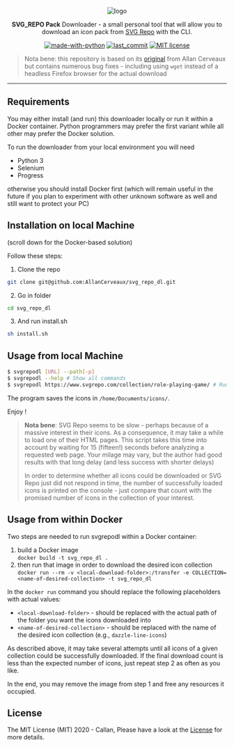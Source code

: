 <div align="center">
	<img src=".github/README/Logo.svg" alt="logo"/>
	<p><strong>SVG_REPO Pack</strong> Downloader - a small personal tool that will allow you to download an icon pack from <a href="https://www.svgrepo.com/">SVG Repo</a> with the CLI.</p>

[![made-with-python](https://img.shields.io/badge/Made%20with-Python-1f425f.svg)](https://www.python.org/)
[![last_commit](https://img.shields.io/github/last-commit/AllanCerveaux/svg_repo_dl?style=flat-square)](https://github.com/AllanCerveaux/svg_repo_dl/commits/master)
[![MIT license](https://img.shields.io/badge/License-MIT-blue.svg)](https://github.com/AllanCerveaux/svg_repo_dl/blob/master/LICENSE)
</div>

> Nota bene: this repository is based on its [original](https://github.com/AllanCerveaux/svg_repo_dl) from Allan Cerveaux but contains numerous bug fixes - including using `wget` instead of a headless Firefox browser for the actual download

___

## Requirements ##

You may either install (and run) this downloader locally or run it within a Docker container. Python programmers may prefer the first variant while all other may prefer the Docker solution.

To run the downloader from your local environment you will need

- Python 3
- Selenium
- Progress

otherwise you should install Docker first (which will remain useful in the future if you plan to experiment with other unknown software as well and still want to protect your PC)

## Installation on local Machine ##

(scroll down for the Docker-based solution)

Follow these steps:

1. Clone the repo
```bash
git clone git@github.com:AllanCerveaux/svg_repo_dl.git
```

2. Go in folder
```bash
cd svg_repo_dl
```

3. And run install.sh
```bash
sh install.sh
```
## Usage from local Machine ##

```bash
$ svgrepodl [URL] --path[-p]
$ svgrepodl --help # Show all commands
$ svgrepodl https://www.svgrepo.com/collection/role-playing-game/ # Run downloader
```

The program saves the icons in `/home/Documents/icons/`.

Enjoy !

> **Nota bene**: SVG Repo seems to be slow - perhaps because of a massive interest in their icons. As a consequence, it may take a while to load one of their HTML pages. This script takes this time into account by waiting for 15 (fifteen!) seconds before analyzing a requested web page. Your milage may vary, but the author had good results with that long delay (and less success with shorter delays)
>
> In order to determine whether all icons could be downloaded or SVG Repo just did not respond in time, the number of successfully loaded icons is printed on the console - just compare that count with the promised number of icons in the collection of your interest.

## Usage from within Docker ##

Two steps are needed to run svgrepodl within a Docker container:

1. build a Docker image<br>`docker build -t svg_repo_dl .`
2. then run that image in order to download the desired icon collection<br>`docker run --rm -v <local-download-folder>:/transfer -e COLLECTION=<name-of-desired-collection> -t svg_repo_dl`

In the `docker run` command you should replace the following placeholders with actual values:

* `<local-download-folder>` - should be replaced with the actual path of the folder you want the icons downloaded into
* `<name-of-desired-collection>` - should be replaced with the name of the desired icon collection (e.g., `dazzle-line-icons`)

As described above, it may take several attempts until all icons of a given collection could be successfully downloaded. If the final download count is less than the expected number of icons, just repeat step 2 as often as you like.

In the end, you may remove the image from step 1 and free any resources it occupied.

## License ##

The MIT License (MIT) 2020 - Callan, Please have a look at the [License](https://github.com/AllanCerveaux/svg_repo_dl/blob/master/LICENSE) for more details.
